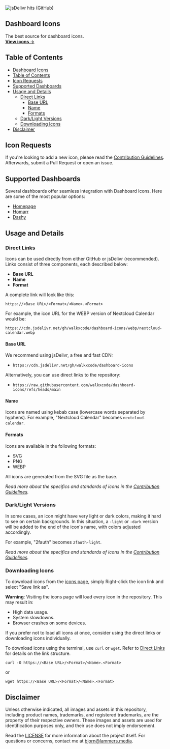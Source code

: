 ![jsDelivr hits (GitHub)](https://img.shields.io/jsdelivr/gh/hy/walkxcode/dashboard-icons?style=flat-square&color=%23A020F0)

## Dashboard Icons

The best source for dashboard icons.<br />
[**View icons →**](ICONS.md)

## Table of Contents
- [Dashboard Icons](#dashboard-icons)
- [Table of Contents](#table-of-contents)
- [Icon Requests](#icon-requests)
- [Supported Dashboards](#supported-dashboards)
- [Usage and Details](#usage-and-details)
  - [Direct Links](#direct-links)
    - [Base URL](#base-url)
    - [Name](#name)
    - [Formats](#formats)
  - [Dark/Light Versions](#darklight-versions)
  - [Downloading Icons](#downloading-icons)
- [Disclaimer](#disclaimer)

## Icon Requests

If you're looking to add a new icon, please read the [Contribution Guidelines](CONTRIBUTING.md). Afterwards, submit a Pull Request or open an issue.

## Supported Dashboards

Several dashboards offer seamless integration with Dashboard Icons. Here are some of the most popular options:

- [Homepage](https://github.com/gethomepage/homepage)
- [Homarr](https://github.com/ajnart/homarr)
- [Dashy](https://github.com/Lissy93/dashy)

## Usage and Details

### Direct Links

Icons can be used directly from either GitHub or jsDelivr (recommended). Links consist of three components, each described below:

- **Base URL**
- **Name**
- **Format**

A complete link will look like this:

    https://<Base URL>/<Format>/<Name>.<Format>

For example, the icon URL for the WEBP version of Nextcloud Calendar would be:

    https://cdn.jsdelivr.net/gh/walkxcode/dashboard-icons/webp/nextcloud-calendar.webp

#### Base URL

We recommend using jsDelivr, a free and fast CDN:

- `https://cdn.jsdelivr.net/gh/walkxcode/dashboard-icons`

Alternatively, you can use direct links to the repository:

- `https://raw.githubusercontent.com/walkxcode/dashboard-icons/refs/heads/main`

#### Name

Icons are named using kebab case (lowercase words separated by hyphens). For example, "Nextcloud Calendar" becomes `nextcloud-calendar`.

#### Formats

Icons are available in the following formats:

- SVG
- PNG
- WEBP

All icons are generated from the SVG file as the base.

*Read more about the specifics and standards of icons in the [Contribution Guidelines](CONTRIBUTING.md).*

### Dark/Light Versions

In some cases, an icon might have very light or dark colors, making it hard to see on certain backgrounds. In this situation, a `-light` or `-dark` version will be added to the end of the icon's name, with colors adjusted accordingly.

For example, "2fauth" becomes `2fauth-light`.

*Read more about the specifics and standards of icons in the [Contribution Guidelines](CONTRIBUTING.md).*

### Downloading Icons

To download icons from the [icons page](ICONS.md), simply Right-click the icon link and select "Save link as".

**Warning**: Visiting the icons page will load every icon in the repository. This may result in:

- High data usage.
- System slowdowns.
- Browser crashes on some devices.

If you prefer not to load all icons at once, consider using the direct links or downloading icons individually.

To download icons using the terminal, use `curl` or `wget`. Refer to [Direct Links](#direct-links) for details on the link structure.

    curl -O https://<Base URL>/<Format>/<Name>.<Format>

or

    wget https://<Base URL>/<Format>/<Name>.<Format>

## Disclaimer

Unless otherwise indicated, all images and assets in this repository, including product names, trademarks, and registered trademarks, are the property of their respective owners. These images and assets are used for identification purposes only, and their use does not imply endorsement.

Read the [LICENSE](LICENSE) for more information about the project itself. For questions or concerns, contact me at [bjorn@lammers.media](mailto:bjorn@lammers.media).